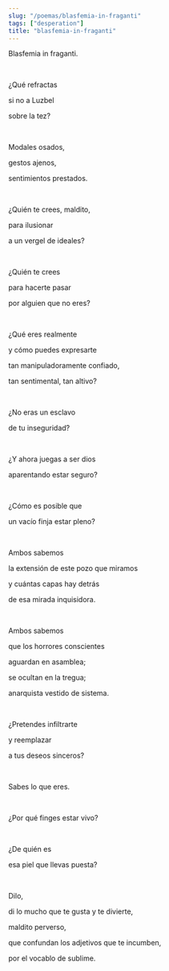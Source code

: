 ```yaml
---
slug: "/poemas/blasfemia-in-fraganti"
tags: ["desperation"]
title: "blasfemia-in-fraganti"
---
```

Blasfemia in fraganti.

&nbsp;

¿Qué refractas

si no a Luzbel

sobre la tez?

&nbsp;

Modales osados,

gestos ajenos,

sentimientos prestados.

&nbsp;

¿Quién te crees, maldito,

para ilusionar

a un vergel de ideales?

&nbsp;

¿Quién te crees

para hacerte pasar

por alguien que no eres?

&nbsp;

¿Qué eres realmente

y cómo puedes expresarte

tan manipuladoramente confiado,

tan sentimental, tan altivo?

&nbsp;

¿No eras un esclavo

de tu inseguridad?

&nbsp;

¿Y ahora juegas a ser dios

aparentando estar seguro?

&nbsp;

¿Cómo es posible que

un vacío finja estar pleno?

&nbsp;

Ambos sabemos

la extensión de este pozo que miramos

y cuántas capas hay detrás

de esa mirada inquisidora.

&nbsp;

Ambos sabemos

que los horrores conscientes

aguardan en asamblea;

se ocultan en la tregua;

anarquista vestido de sistema.

&nbsp;

¿Pretendes infiltrarte

y reemplazar

a tus deseos sinceros?

&nbsp;

Sabes lo que eres.

&nbsp;

¿Por qué finges estar vivo?

&nbsp;

¿De quién es

esa piel que llevas puesta?

&nbsp;

Dilo,

di lo mucho que te gusta y te divierte,

maldito perverso,

que confundan los adjetivos que te incumben,

por el vocablo de sublime.